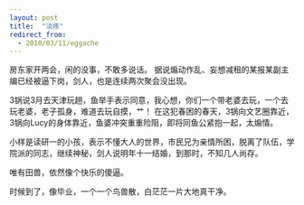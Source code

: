 ```yaml
---
layout: post
title:  "淡疼"
redirect_from:
  - 2010/03/11/eggache
---
```


房东家开两会，闲的没事，不敢多说话。
据说煽动作乱、妄想减租的某报某副主编已经被逼下岗，剑人，也是连续两次聚会没出现。

3锅说3月去天津玩趟，鱼举手表示同意，我心想，你们一个带老婆去玩，一个去玩老婆，老子孤身，难道去玩自摸，艹！
在这犯春困的春天，3锅向文艺圈靠近，3锅向Lucy的身体靠近，鱼婆冲突重重险阻，即将同鱼公紧抱一起，太煽情。

小样是读研一的小孩，表示不懂大人的世界，市民兄为亲情所困，脱离了队伍，学院派的同志，继续神秘，剑人说明年十一结婚，到那时，不知几人尚存。

唯有田兽，依然像个快乐的傻逼。

时候到了，像毕业，一个一个鸟兽散，白茫茫一片大地真干净。
